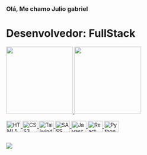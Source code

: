 ### Olá, Me chamo Julio gabriel 

<h1> Desenvolvedor: FullStack </h1>


<div>
  
  <a href="https://github.com/julio-2001">
  <img  height="180em" src="https://github-readme-stats.vercel.app/api?username=julio-2001&count_private=true&locale=pt-BR&show_icons=true&theme=radical&title_color=628fda&icon_color=0ad46bff&text_color=fbf9f9ff&bg_color=000000&include_all_commits=true&count_private=true")/>

 <img height="180em" src= "https://github-readme-stats.vercel.app/api/top-langs/?username=julio-2001&layout=compact&theme=dark&bg_color=000000&title_color=618ed9&text_color=faf8f8&locale=pt-BR"/>  
    
</div>
  
<div style="display:inline_block"><br>
  
  <img title="HTML" align="center" alt="HTML5" height="30" width="40" src="https://cdn.jsdelivr.net/gh/devicons/devicon/icons/html5/html5-original.svg"  />
  <img title="CSS" align="center" alt="CSS3"  height="30" width="40" src="https://cdn.jsdelivr.net/gh/devicons/devicon/icons/css3/css3-original.svg" />
  <img title="TailwindCSS" align="center" alt="TailwindCSS" height="30" width="40"  src="https://cdn.jsdelivr.net/gh/devicons/devicon/icons/tailwindcss/tailwindcss-plain.svg"/>
  <img title="Sass" align="center" alt="SASS"  height="30" width="40" src="https://cdn.jsdelivr.net/gh/devicons/devicon/icons/sass/sass-original.svg" />
  <img title="Javascript" align="center" alt="Javascrip" height="30" width="40" src="https://cdn.jsdelivr.net/gh/devicons/devicon/icons/javascript/javascript-original.svg"/>
  <img title="React" align="center" alt="React" height="30" width="40" src="https://cdn.jsdelivr.net/gh/devicons/devicon/icons/react/react-original.svg"/>
  <img title="Python" align="center" alt="Python" height="30" width="40" src="https://cdn.jsdelivr.net/gh/devicons/devicon/icons/python/python-original.svg"/>
        
</div>


  ##
  
<div>
    <a  href="https://www.linkedin.com/in/julio-martins-9a216120b/"  target="_blank"> <img src="https://img.shields.io/badge/LinkedIn-0077B5?style=for-the-badge&logo=linkedin&logoColor=white"  target="_blank"></a>
</div>
  
  
  
